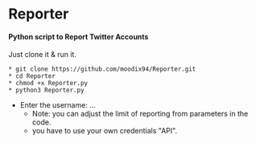 # Reporter

#### Python script to Report Twitter Accounts

Just clone it & run it.
>
    * git clone https://github.com/moodix94/Reporter.git
    * cd Reporter
    * chmod +x Reporter.py
    * python3 Reporter.py
>
* Enter the username: ...
  * Note: you can adjust the limit of reporting from parameters in the code.
  * you have to use your own credentials "API".
